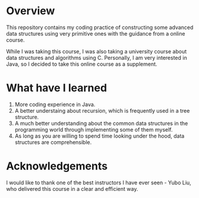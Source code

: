# Overview
<p>This repository contains my coding practice of constructing some advanced data structures using very primitive ones with the guidance from a online course.</p>
<p>While I was taking this course, I was also taking a university course about data structures and algorithms using C. Personally, I am very interested in Java, so I decided to take this online course as a supplement.</p>

# What have I learned
1. More coding experience in Java.
2. A better understaing about recursion, which is frequently used in a tree structure.
3. A much better understanding about the common data structures in the programming world through implementing some of them myself.
4. As long as you are willing to spend time looking under the hood, data structures are comprehensible.

# Acknowledgements
I would like to thank one of the best instructors I have ever seen - Yubo Liu, who delivered this course in a clear and efficient way.
